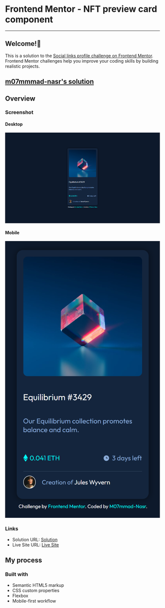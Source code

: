 # Frontend Mentor - NFT preview card component

---

## Welcome!👋

This is a solution to the [Social links profile challenge on Frontend Mentor](https://www.frontendmentor.io/challenges/social-links-profile-UG32l9m6dQ). Frontend Mentor challenges help you improve your coding skills by building realistic projects.

## [m07mmmad-nasr's solution](https://github.com/m07mmad-nasr/nft-preview-card-challenge-03)

## Overview

### Screenshot

#### Desktop

![](<./127.0.0.1_5500_index.html%20(1).png>)

#### Mobile

![](<./127.0.0.1_5500_index.html(iPhone SE).png>)

### Links

- Solution URL: [Solution](https://github.com/m07mmad-nasr/nft-preview-card-challenge-03)
- Live Site URL: [Live Site](https://nft-preview-card-challenge-03.vercel.app/)

## My process

### Built with

- Semantic HTML5 markup
- CSS custom properties
- Flexbox
- Mobile-first workflow
